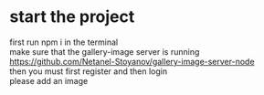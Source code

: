 # start the project
first run npm i in the terminal \
make sure that the gallery-image server is running \
https://github.com/Netanel-Stoyanov/gallery-image-server-node \
then you must first register and then login \
please add an image 





